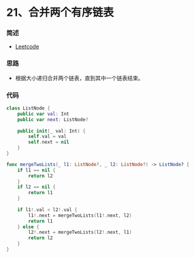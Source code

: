# 21、合并两个有序链表

### 简述

- [Leetcode](https://leetcode-cn.com/problems/merge-two-sorted-lists/)

### 思路

- 根据大小递归合并两个链表，直到其中一个链表结束。

### 代码

```swift
class ListNode {
    public var val: Int
    public var next: ListNode?
    
    public init(_ val: Int) {
        self.val = val
        self.next = nil
    }
}

func mergeTwoLists(_ l1: ListNode?, _ l2: ListNode?) -> ListNode? {
    if l1 == nil {
        return l2
    }
    if l2 == nil {
        return l1
    }
    
    if l1!.val < l2!.val {
        l1!.next = mergeTwoLists(l1!.next, l2)
        return l1
    } else {
        l2!.next = mergeTwoLists(l2!.next, l1)
        return l2
    }
}

```
